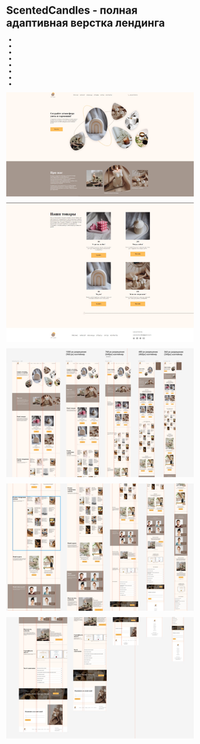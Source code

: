 # ScentedCandles - полная адаптивная верстка лендинга

-
-
-
-
-
-
-
-

![Screenshot](https://github.com/ZeRcooI/ScentedCandles/blob/main/figma/Screenshot%201.jpg)

![Screenshot](https://github.com/ZeRcooI/ScentedCandles/blob/main/figma/Screenshot%202.jpg)

![Screenshot](https://github.com/ZeRcooI/ScentedCandles/blob/main/figma/Screenshot%203.jpg)

![Screenshot](https://github.com/ZeRcooI/ScentedCandles/blob/main/figma/Screenshot%204.jpg)

![Screenshot](https://github.com/ZeRcooI/ScentedCandles/blob/main/figma/Screenshot%205.jpg)
